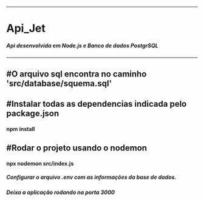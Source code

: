 
--------------------------------------
# Api_Jet
##### Api desenvolvida em Node.js e Banco de dados PostgrSQL
--------------------------------------

## #O arquivo sql encontra no caminho 'src/database/squema.sql'

## #Instalar todas as dependencias indicada pelo package.json

#### npm install

## #Rodar o projeto usando o nodemon 

#### npx nodemon src/index.js
##### Configurar o arquivo .env com as informações da base de dados.
##### Deixa a aplicação rodando na porta 3000
